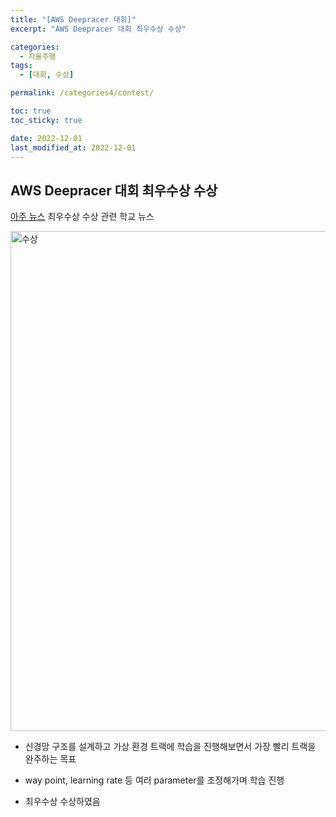 ```yaml
---
title: "[AWS Deepracer 대회]"
excerpt: "AWS Deepracer 대회 최우수상 수상"

categories:
  - 자율주행
tags:
  - [대회, 수상]

permalink: /categories4/contest/

toc: true
toc_sticky: true

date: 2022-12-01
last_modified_at: 2022-12-01
---
```


## AWS Deepracer 대회 최우수상 수상

[아주 뉴스](https://www.ajou.ac.kr/kr/ajou/news.do?mode=view&articleNo=207235&article.offset=24&articleLimit=12) 최우수상 수상 관련 학교 뉴스

<img src="../../assets/images/010605.png" width="800px" height="800px" title="수상" alt="수상"><img><br/>

- 신경망 구조를 설계하고 가상 환경 트랙에 학습을 진행해보면서 가장 빨리 트랙을 완주하는 목표

- way point, learning rate 등 여러 parameter를 조정해가며 학습 진행

- 최우수상 수상하였음

